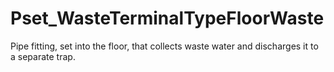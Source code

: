 # Pset_WasteTerminalTypeFloorWaste

Pipe fitting, set into the floor, that collects waste water and discharges it to a separate trap.
